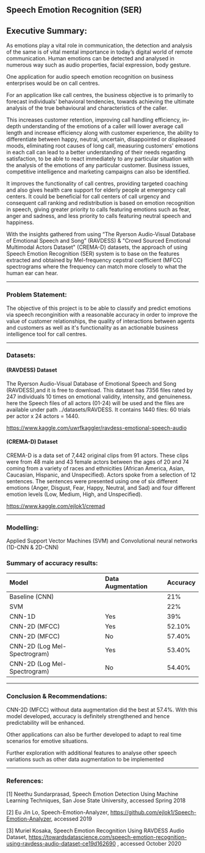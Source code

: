 ## Speech Emotion Recognition (SER)

## Executive Summary:

As emotions play a vital role in communication, the detection and analysis of the same is of vital mental importance in today’s digital world of remote communication.  Human emotions can be detected and analysed in numerous way such as audio properties, facial expression, body gesture.

One application for audio speech emotion recognition on business enterprises would be on call centres.

For an application like call centres, the business objective is to primarily to forecast individuals' behavioral tendencies, towards achieving the ultimate analysis of the true behavioural and characteristics of the caller.

This increases customer retention, improving call handling efficiency, in-depth understanding of the emotions of a caller will lower average call length and increase efficiency along with customer experience, the ability to differentiate between happy, neutral, uncertain, disappointed or displeased moods, eliminating root causes of long call, measuring customers' emotions in each call can lead to a  better understanding of their needs regarding satisfaction, to be able to react immediately to any particular situation with the analysis of the emotions of any particular customer. Business issues, competitive intelligence and marketing campaigns can also be identified.

It improves the functionality of call centres, providing targeted coaching and also gives health care support for elderly people at emergency call centers. It could be beneficial for call centers of call urgency and consequent call ranking and redistribution is based on emotion recognition in speech, giving greater priority to calls featuring emotions such as fear, anger and sadness, and less priority to calls featuring neutral speech and happiness.


With the insights gathered from using “The Ryerson Audio-Visual Database of Emotional Speech and Song” (RAVDESS) & "Crowd Sourced Emotional Multimodal Actors Dataset" (CREMA-D) datasets, the approach of using Speech Emotion Recognition (SER) system is to base on the features extracted and obtained by Mel-frequency cepstral coefficient (MFCC) spectrograms where the frequency can match more closely to what the human ear can hear.

---------------------------------

### Problem Statement:

The objective of this project is to be able to classify and predict emotions via speech reconginition with a reasonable accuracy in order to improve the value of customer relationships, the quality of interactions between agents and customers as well as it's functionality as an actionable business intelligence tool for call centres.

---------------------------------

### Datasets:

#### (RAVDESS) Dataset

The Ryerson Audio-Visual Database of Emotional Speech and Song (RAVDESS),and it is free to download. This dataset has 7356 files rated by 247 individuals 10 times on emotional validity, intensity, and genuineness. here the Speech files of all actors (01-24) will be used and the files are available under path ../datasets/RAVDESS. It contains 1440 files: 60 trials per actor x 24 actors = 1440. 

https://www.kaggle.com/uwrfkaggler/ravdess-emotional-speech-audio 


#### (CREMA-D) Dataset

CREMA-D is a data set of 7,442 original clips from 91 actors. These clips were from 48 male and 43 female actors between the ages of 20 and 74 coming from a variety of races and ethnicities (African America, Asian, Caucasian, Hispanic, and Unspecified). Actors spoke from a selection of 12 sentences. The sentences were presented using one of six different emotions (Anger, Disgust, Fear, Happy, Neutral, and Sad) and four different emotion levels (Low, Medium, High, and Unspecified).

https://www.kaggle.com/ejlok1/cremad

---------------------------------

### Modelling:

Applied Support Vector Machines (SVM) and Convolutional neural networks (1D-CNN & 2D-CNN)

### Summary of accuracy results:

|Model|Data Augmentation|Accuracy|
|:----|:----|:----|
|Baseline (CNN)| |21%|
|SVM| |22%|
|CNN-1D|Yes|39%|
|CNN-2D (MFCC)|Yes|52.10%|
|CNN-2D (MFCC)|No|57.40%|
|CNN-2D (Log Mel-Spectrogram)|Yes|53.40%|
|CNN-2D (Log Mel-Spectrogram)|No|54.40%|

---------------------------------

### Conclusion & Recommendations:

CNN-2D (MFCC) without data augmentation did the best at 57.4%. With this model developed, accuracy is definitely strengthened and hence predictability will be enhanced. 

Other applications can also be further developed to adapt to real time scenarios for emotive situations.

Further exploration with additional features to analyse other speech variations such as other data augmentation to be implemented
 
---------------------------------

### References:

[1] Neethu Sundarprasad, Speech Emotion Detection Using Machine Learning Techniques, San Jose State University, accessed Spring 2018 

[2] Eu Jin Lo, Speech-Emotion-Analyzer, https://github.com/ejlok1/Speech-Emotion-Analyzer, accessed 2019

[3] Muriel Kosaka, Speech Emotion Recognition Using RAVDESS Audio Dataset, https://towardsdatascience.com/speech-emotion-recognition-using-ravdess-audio-dataset-ce19d162690 , accessed October 2020

